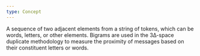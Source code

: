 ```yaml
---
type: Concept
---
```


A sequence of two adjacent elements from a string of tokens, which can be words, letters, or other elements. Bigrams are used in the 3∆-space duplicate methodology to measure the proximity of messages based on their constituent letters or words.